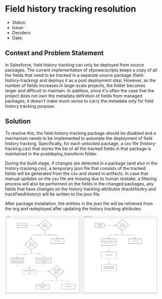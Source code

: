 # Field history tracking resolution

* Status: <!-- optional -->
* Issue: <!-- optional -->
* Deciders: <!-- optional -->
* Date:  <!-- optional -->


## Context and Problem Statement

In Salesforce, field history tracking can only be deployed from source packages. The current implementation of sfpowerscripts keeps a copy of all the fields that need to be tracked in a separate source package (field-history-tracking) and deploys it as a post deployment step. However, as the number of fields increases in large-scale projects, the folder becomes larger and difficult to maintain. In addition, since it's often the case that the project does not own the metadata definition of fields from managed packages, it doesn't make much sense to carry the metadata only for field history tracking purpose.


## Solution

To resolve this, the field-history-tracking package should be disabled and a mechanism needs to be implemented to automate the deployment of field history tracking. Specifically, for each unlocked package, a csv file (history-tracking.csv) that stores the list of all the tracked fields in that package is maintained in the postdeploy_transform folder.

During the build stage, if changes are detected in a package (and also in the history-tracking.csv), a temporary json file that consists of the tracked fields will be generated from the csv and stored in artifacts. In case that manual updates on the csv file are missing due to human mistake, a filtering process will also be performed on the fields in the changed packages, any fields that have changes on the history tracking attributes (trackHisotry and trackFeedHistory) will be written to the json file.

After package installation, the entities in the json file will be retrieved from the org and redeployed after updating the history tracking attributes.

![image](./006-field-history-tracking-resolution.png)
